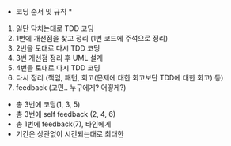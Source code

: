 * 코딩 순서 및 규칙 *
1. 일단 닥치는대로 TDD 코딩
2. 1번에 개선점을 찾고 정리 (1번 코드에 주석으로 정리)
3. 2번을 토대로 다시 TDD 코딩
4. 3번 개선점 정리 후 UML 설계
5. 4번을 토대로 다시 TDD 코딩
6. 다시 정리 (책임, 패턴, 회고(문제에 대한 회고보단 TDD에 대한 회고) 등)
7. feedback (고민.. 누구에게? 어떻게?)

- 총 3번에 코딩(1, 3, 5)
- 총 3번에 self feedback (2, 4, 6)
- 총 1번에 feedback(7), 타인에게
- 기간은 상관없이 시간되는대로 최대한